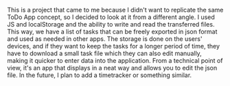 This is a project that came to me because I didn't want to replicate the same ToDo App concept, so I decided to look at it from a different angle. 
I used JS and localStorage and the ability to write and read the transferred files.
This way, we have a list of tasks that can be freely exported in json format and used as needed in other apps.
The storage is done on the users' devices, and if they want to keep the tasks for a longer period of time, they have to download a small task file which they can also edit manually, making it quicker to enter data into the application.
From a technical point of view, it's an app that displays in a neat way and allows you to edit the json file.
In the future, I plan to add a timetracker or something similar.
